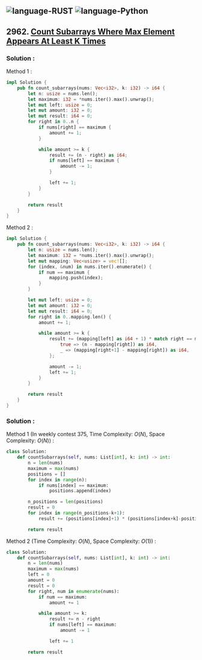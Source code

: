 ![language-RUST](https://img.shields.io/badge/%20-RUST-8d4004?style=for-the-badge&logo=RUST)
![language-Python](https://img.shields.io/badge/%20-Python-ffd43b?style=for-the-badge&logo=PYTHON)
---

## 2962. [Count Subarrays Where Max Element Appears At Least K Times](https://leetcode.com/problems/count-subarrays-where-max-element-appears-at-least-k-times)

### Solution :

Method 1 :
```rust
impl Solution {
    pub fn count_subarrays(nums: Vec<i32>, k: i32) -> i64 {
        let n: usize = nums.len();
        let maximum: i32 = *nums.iter().max().unwrap();
        let mut left: usize = 0;
        let mut amount: i32 = 0;
        let mut result: i64 = 0;
        for right in 0..n {
            if nums[right] == maximum {
                amount += 1;
            }

            while amount >= k {
                result += (n - right) as i64;
                if nums[left] == maximum {
                    amount -= 1;
                }

                left += 1;
            }
        }

        return result
    }
}
```

Method 2 :
```rust
impl Solution {
    pub fn count_subarrays(nums: Vec<i32>, k: i32) -> i64 {
        let n: usize = nums.len();
        let maximum: i32 = *nums.iter().max().unwrap();
        let mut mapping: Vec<usize> = vec![];
        for (index, &num) in nums.iter().enumerate() {
            if num == maximum {
                mapping.push(index);
            }
        }

        let mut left: usize = 0;
        let mut amount: i32 = 0;
        let mut result: i64 = 0;
        for right in 0..mapping.len() {
            amount += 1;

            while amount >= k {
                result += (mapping[left] as i64 + 1) * match right == mapping.len()-1 {
                    true => (n - mapping[right]) as i64,
                    _ => (mapping[right+1] - mapping[right]) as i64,
                };

                amount -= 1;
                left += 1;
            }
        }

        return result
    }
}
```

### Solution :

Method 1 (In weekly contest 375, Time Complexity: $O(N)$, Space Complexity: $O(N)$) :
```python
class Solution:
    def countSubarrays(self, nums: List[int], k: int) -> int:
        n = len(nums)
        maximum = max(nums)
        positions = []
        for index in range(n):
            if nums[index] == maximum:
                positions.append(index)

        n_positions = len(positions)
        result = 0
        for index in range(n_positions-k+1):
            result += (positions[index]+1) * (positions[index+k]-positions[index+k-1] if index+k < n_positions else n-positions[-1])

        return result
```

Method 2 (Time Complexity: $O(N)$, Space Complexity: $O(1)$) :
```python
class Solution:
    def countSubarrays(self, nums: List[int], k: int) -> int:
        n = len(nums)
        maximum = max(nums)
        left = 0
        amount = 0
        result = 0
        for right, num in enumerate(nums):
            if num == maximum:
                amount += 1

            while amount >= k:
                result += n - right
                if nums[left] == maximum:
                    amount -= 1

                left += 1

        return result
```
